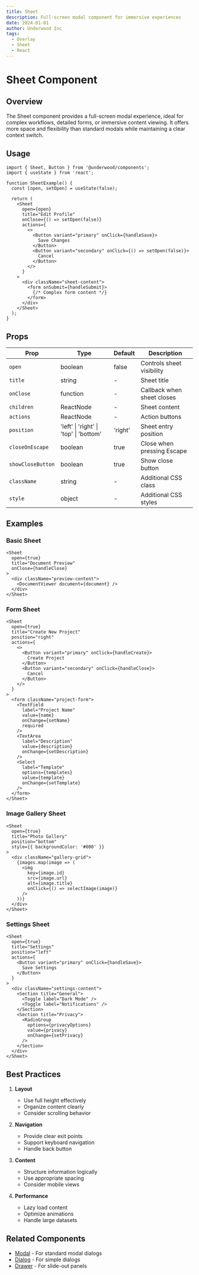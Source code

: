 ```yaml
---
title: Sheet
description: Full-screen modal component for immersive experiences
date: 2024-01-01
author: Underwood Inc
tags:
  - Overlay
  - Sheet
  - React
---
```


# Sheet Component

## Overview

The Sheet component provides a full-screen modal experience, ideal for complex workflows, detailed forms, or immersive content viewing. It offers more space and flexibility than standard modals while maintaining a clear context switch.

## Usage

```tsx
import { Sheet, Button } from '@underwood/components';
import { useState } from 'react';

function SheetExample() {
  const [open, setOpen] = useState(false);

  return (
    <Sheet
      open={open}
      title="Edit Profile"
      onClose={() => setOpen(false)}
      actions={
        <>
          <Button variant="primary" onClick={handleSave}>
            Save Changes
          </Button>
          <Button variant="secondary" onClick={() => setOpen(false)}>
            Cancel
          </Button>
        </>
      }
    >
      <div className="sheet-content">
        <form onSubmit={handleSubmit}>
          {/* Complex form content */}
        </form>
      </div>
    </Sheet>
  );
}
```

## Props

| Prop | Type | Default | Description |
|------|------|---------|-------------|
| `open` | boolean | false | Controls sheet visibility |
| `title` | string | - | Sheet title |
| `onClose` | function | - | Callback when sheet closes |
| `children` | ReactNode | - | Sheet content |
| `actions` | ReactNode | - | Action buttons |
| `position` | 'left' \| 'right' \| 'top' \| 'bottom' | 'right' | Sheet entry position |
| `closeOnEscape` | boolean | true | Close when pressing Escape |
| `showCloseButton` | boolean | true | Show close button |
| `className` | string | - | Additional CSS class |
| `style` | object | - | Additional CSS styles |

## Examples

### Basic Sheet

```tsx
<Sheet
  open={true}
  title="Document Preview"
  onClose={handleClose}
>
  <div className="preview-content">
    <DocumentViewer document={document} />
  </div>
</Sheet>
```

### Form Sheet

```tsx
<Sheet
  open={true}
  title="Create New Project"
  position="right"
  actions={
    <>
      <Button variant="primary" onClick={handleCreate}>
        Create Project
      </Button>
      <Button variant="secondary" onClick={handleClose}>
        Cancel
      </Button>
    </>
  }
>
  <form className="project-form">
    <TextField
      label="Project Name"
      value={name}
      onChange={setName}
      required
    />
    <TextArea
      label="Description"
      value={description}
      onChange={setDescription}
    />
    <Select
      label="Template"
      options={templates}
      value={template}
      onChange={setTemplate}
    />
  </form>
</Sheet>
```

### Image Gallery Sheet

```tsx
<Sheet
  open={true}
  title="Photo Gallery"
  position="bottom"
  style={{ backgroundColor: '#000' }}
>
  <div className="gallery-grid">
    {images.map(image => (
      <img
        key={image.id}
        src={image.url}
        alt={image.title}
        onClick={() => selectImage(image)}
      />
    ))}
  </div>
</Sheet>
```

### Settings Sheet

```tsx
<Sheet
  open={true}
  title="Settings"
  position="left"
  actions={
    <Button variant="primary" onClick={handleSave}>
      Save Settings
    </Button>
  }
>
  <div className="settings-content">
    <Section title="General">
      <Toggle label="Dark Mode" />
      <Toggle label="Notifications" />
    </Section>
    <Section title="Privacy">
      <RadioGroup
        options={privacyOptions}
        value={privacy}
        onChange={setPrivacy}
      />
    </Section>
  </div>
</Sheet>
```

## Best Practices

1. **Layout**
   - Use full height effectively
   - Organize content clearly
   - Consider scrolling behavior

2. **Navigation**
   - Provide clear exit points
   - Support keyboard navigation
   - Handle back button

3. **Content**
   - Structure information logically
   - Use appropriate spacing
   - Consider mobile views

4. **Performance**
   - Lazy load content
   - Optimize animations
   - Handle large datasets

## Related Components

- [Modal](./modal.md) - For standard modal dialogs
- [Dialog](./dialog.md) - For simple dialogs
- [Drawer](../drawers/drawer.md) - For slide-out panels 